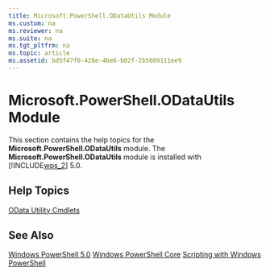 ```yaml
---
title: Microsoft.PowerShell.ODataUtils Module
ms.custom: na
ms.reviewer: na
ms.suite: na
ms.tgt_pltfrm: na
ms.topic: article
ms.assetid: bd5f47f0-428e-4be6-b02f-2b5609111ee9
---
```

# Microsoft.PowerShell.ODataUtils Module
This section contains the help topics for the **Microsoft.PowerShell.ODataUtils** module. The **Microsoft.PowerShell.ODataUtils** module is installed with [!INCLUDE[wps_2](../Token/wps_2_md.md)] 5.0.

## Help Topics
[OData Utility Cmdlets](http://technet.microsoft.com/library/dn818506(v=wps.640).aspx)

## See Also
[Windows PowerShell 5.0](../Topic/Windows-PowerShell-5.0.md)
[Windows PowerShell Core](assetId:///4b75f1e4-f327-48f3-92ab-bf5435094d41)
[Scripting with Windows PowerShell](../Topic/Scripting-with-Windows-PowerShell.md)

